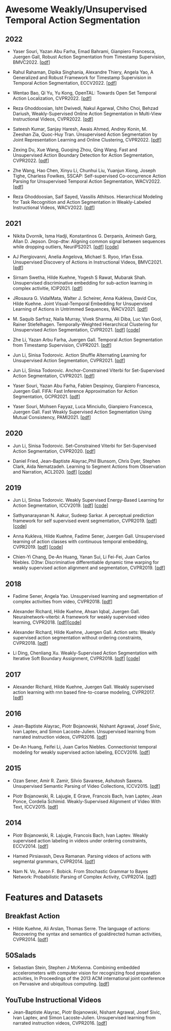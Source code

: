 # Awesome Weakly/Unsupervised Temporal Action Segmentation

## 2022
- Yaser Souri, Yazan Abu Farha, Emad Bahrami, Gianpiero Francesca, Juergen Gall, Robust Action Segmentation from Timestamp Supervision, BMVC2022. 
[[pdf](https://arxiv.org/pdf/2210.06501)]

- Rahul Rahaman, Dipika Singhania, Alexandre Thiery, Angela Yao, A Generalized and Robust Framework for Timestamp Supervision in Temporal Action Segmentation, ECCV2022. 
[[pdf](https://arxiv.org/pdf/2207.10137)]

- Wentao Bao, Qi Yu, Yu Kong, OpenTAL: Towards Open Set Temporal Action Localization, CVPR2022. 
[[pdf](https://openaccess.thecvf.com/content/CVPR2022/papers/Bao_OpenTAL_Towards_Open_Set_Temporal_Action_Localization_CVPR_2022_paper.pdf)]

- Reza Ghoddoosian, Isht Dwivedi, Nakul Agarwal, Chiho Choi, Behzad Dariush, Weakly-Supervised Online Action Segmentation in Multi-View
Instructional Videos, CVPR2022. 
[[pdf](https://openaccess.thecvf.com/content/CVPR2022/papers/Ghoddoosian_Weakly-Supervised_Online_Action_Segmentation_in_Multi-View_Instructional_Videos_CVPR_2022_paper.pdf)]

- Sateesh Kumar, Sanjay Haresh, Awais Ahmed, Andrey Konin, M. Zeeshan Zia, Quoc-Huy Tran. Unsupervised Action Segmentation by Joint Representation Learning and
Online Clustering, CVPR2022. 
[[pdf](https://openaccess.thecvf.com/content/CVPR2022/papers/Kumar_Unsupervised_Action_Segmentation_by_Joint_Representation_Learning_and_Online_Clustering_CVPR_2022_paper.pdf)]

- Zexing Du, Xue Wang, Guoqing Zhou, Qing Wang. Fast and Unsupervised Action Boundary Detection for Action Segmentation, CVPR2022. 
[[pdf](https://openaccess.thecvf.com/content/CVPR2022/papers/Du_Fast_and_Unsupervised_Action_Boundary_Detection_for_Action_Segmentation_CVPR_2022_paper.pdf)]

- Zhe Wang, Hao Chen, Xinyu Li, Chunhui Liu, Yuanjun Xiong, Joseph Tighe, Charless Fowlkes, SSCAP: Self-supervised Co-occurrence Action Parsing
for Unsupervised Temporal Action Segmentation, WACV2022. 
[[pdf](https://openaccess.thecvf.com/content/WACV2022/papers/Wang_SSCAP_Self-Supervised_Co-Occurrence_Action_Parsing_for_Unsupervised_Temporal_Action_Segmentation_WACV_2022_paper.pdf)]

- Reza Ghoddoosian, Saif Sayed, Vassilis Athitsos. Hierarchical Modeling for Task Recognition and Action Segmentation in
Weakly-Labeled Instructional Videos, WACV2022. 
[[pdf](https://openaccess.thecvf.com/content/WACV2022/papers/Ghoddoosian_Hierarchical_Modeling_for_Task_Recognition_and_Action_Segmentation_in_Weakly-Labeled_WACV_2022_paper.pdf)]

## 2021
- Nikita Dvornik, Isma Hadji, Konstantinos G. Derpanis, Animesh Garg, Allan D. Jepson. Drop-dtw: Aligning common signal between sequences while dropping outliers, NeuriPS2021. 
[[pdf](https://proceedings.neurips.cc/paper/2021/file/729c68884bd359ade15d5f163166738a-Paper.pdf)]
[[code](https://github.com/SamsungLabs/Drop-DTW)]

- AJ Piergiovanni, Anelia Angelova, Michael S. Ryoo, Irfan Essa. Unsupervised Discovery of Actions in Instructional Videos, BMVC2021. 
[[pdf](https://www.bmvc2021-virtualconference.com/assets/papers/0773.pdf)]

- Sirnam Swetha, Hilde Kuehne, Yogesh S Rawat, Mubarak Shah. Unsupervised discriminative embedding for
sub-action learning in complex activitie, ICIP2021. 
[[pdf](https://arxiv.org/abs/2105.00067)]

- JRosaura G. VidalMata, Walter J. Scheirer, Anna Kukleva, David Cox, Hilde Kuehne. Joint Visual-Temporal Embedding for Unsupervised Learning of Actions in Untrimmed Sequences, WACV2021. 
[[pdf](https://openaccess.thecvf.com/content/WACV2021/papers/VidalMata_Joint_Visual-Temporal_Embedding_for_Unsupervised_Learning_of_Actions_in_Untrimmed_WACV_2021_paper.pdf)]

- M. Saquib Sarfraz, Naila Murray, Vivek Sharma, Ali Diba, Luc Van Gool, Rainer Stiefelhagen. Temporally-Weighted Hierarchical Clustering for Unsupervised Action Segmentation, CVPR2021. 
[[pdf](https://openaccess.thecvf.com/content/CVPR2021/papers/Sarfraz_Temporally_Weighted_Hierarchical_Clustering_for_Unsupervised_Action_Segmentation_CVPR_2021_paper.pdf)]
[[code](https://github.com/ssarfraz/FINCH-Clustering/tree/master/TW-FINCH)]

- Zhe Li, Yazan Arbu Farha, Juergen Gall. Temporal Action Segmentation from Timestamp Supervision, CVPR2021. 
[[pdf](https://openaccess.thecvf.com/content/CVPR2021/papers/Li_Temporal_Action_Segmentation_From_Timestamp_Supervision_CVPR_2021_paper.pdf)]

- Jun Li, Sinisa Todorovic. Action Shuffle Alternating Learning for Unsupervised Action Segmentation, CVPR2021. 
[[pdf](https://openaccess.thecvf.com/content/CVPR2021/papers/Li_Action_Shuffle_Alternating_Learning_for_Unsupervised_Action_Segmentation_CVPR_2021_paper.pdf)]

- Jun Li, Sinisa Todorovic. Anchor-Constrained Viterbi for Set-Supervised Action Segmentation, CVPR2021. 
[[pdf](https://openaccess.thecvf.com/content/CVPR2021/papers/Li_Anchor-Constrained_Viterbi_for_Set-Supervised_Action_Segmentation_CVPR_2021_paper.pdf)]

- Yaser Souri, Yazan Abu Farha, Fabien Despinoy, Gianpiero Francesca, Juergen Gall. FIFA: Fast Inference Approximation for Action Segmentation, GCPR2021. 
[[pdf](https://arxiv.org/pdf/2108.03894.pdf)]

- Yaser Souri, Mohsen Fayyaz, Luca Minciullo, Gianpiero Francesca, Juergen Gall. Fast Weakly Supervised Action Segmentation Using Mutual Consistency, PAMI2021. 
[[pdf](https://arxiv.org/pdf/1904.03116.pdf)]


## 2020
- Jun Li, Sinisa Todorovic. Set-Constrained Viterbi for Set-Supervised Action Segmentation, CVPR2020. 
[[pdf](https://arxiv.org/pdf/2002.11925.pdf)]

- Daniel Fried, Jean-Baptiste Alayrac,Phil Blunsom, Chris Dyer, Stephen Clark, Aida Nematzadeh. Learning to Segment Actions from Observation and Narration, ACL2020. 
[[pdf](https://arxiv.org/pdf/2005.03684.pdf)]
[[code](https://github.com/dpfried/actionsegmentation)]

## 2019
- Jun Li, Sinisa Todorovic. Weakly Supervised Energy-Based Learning for Action Segmentation, ICCV2019. 
[[pdf](https://openaccess.thecvf.com/content_ICCV_2019/papers/Li_Weakly_Supervised_Energy-Based_Learning_for_Action_Segmentation_ICCV_2019_paper.pdf)]
[[code](https://github.com/JunLi-Galios/CDFL)]

- Sathyanarayanan N. Aakur, Sudeep Sarkar. A perceptual prediction framework for self supervised event segmentation, CVPR2019. 
[[pdf](https://openaccess.thecvf.com/content_CVPR_2019/papers/Aakur_A_Perceptual_Prediction_Framework_for_Self_Supervised_Event_Segmentation_CVPR_2019_paper.pdf)]
[[code](https://github.com/saakur/EventSegmentation)]

- Anna Kukleva, Hilde Kuehne, Fadime Sener, Juergen Gall. Unsupervised learning of action classes with continuous temporal embedding, CVPR2019. 
[[pdf](https://openaccess.thecvf.com/content_CVPR_2019/papers/Kukleva_Unsupervised_Learning_of_Action_Classes_With_Continuous_Temporal_Embedding_CVPR_2019_paper.pdf)]
[[code](https://github.com/Annusha/unsup_temp_embed)]

- Chien-Yi Chang, De-An Huang, Yanan Sui, Li Fei-Fei, Juan Carlos Niebles. D3tw: Discriminative differentiable dynamic time warping for weakly supervised action alignment and segmentation, CVPR2019. 
[[pdf](https://openaccess.thecvf.com/content_CVPR_2019/papers/Chang_D3TW_Discriminative_Differentiable_Dynamic_Time_Warping_for_Weakly_Supervised_Action_CVPR_2019_paper.pdf)]

## 2018
- Fadime Sener, Angela Yao. Unsupervised learning and segmentation of complex activities from video, CVPR2018. 
[[pdf](https://openaccess.thecvf.com/content_cvpr_2018/papers/Sener_Unsupervised_Learning_and_CVPR_2018_paper.pdf)]

- Alexander Richard, Hilde Kuehne, Ahsan Iqbal, Juergen Gall. Neuralnetwork-viterbi: A framework for weakly supervised video learning, CVPR2018. 
[[pdf](https://openaccess.thecvf.com/content_cvpr_2018/papers/Richard_NeuralNetwork-Viterbi_A_Framework_CVPR_2018_paper.pdf)][[code](https://github.com/alexanderrichard/NeuralNetwork-Viterbi)]

- Alexander Richard, Hilde Kuehne, Juergen Gall. Action sets: Weakly supervised action segmentation without ordering constraints, CVPR2018. 
[[pdf](https://openaccess.thecvf.com/content_cvpr_2018/papers/Richard_Action_Sets_Weakly_CVPR_2018_paper.pdf)]

- Li Ding, Chenliang Xu. Weakly-Supervised Action Segmentation with
Iterative Soft Boundary Assignment, CVPR2018. 
[[pdf](https://openaccess.thecvf.com/content_cvpr_2018/papers/Ding_Weakly-Supervised_Action_Segmentation_CVPR_2018_paper.pdf)]
[[code](https://github.com/ld-ing/TCFPN-ISBA)]

## 2017
- Alexander Richard, Hilde Kuehne, Juergen Gall. Weakly supervised action learning with rnn based fine-to-coarse modeling, CVPR2017. 
[[pdf](https://openaccess.thecvf.com/content_cvpr_2017/papers/Richard_Weakly_Supervised_Action_CVPR_2017_paper.pdf)]

## 2016
- Jean-Baptiste Alayrac, Piotr Bojanowski, Nishant Agrawal, Josef Sivic, Ivan Laptev, and Simon Lacoste-Julien. Unsupervised learning from narrated instruction videos, CVPR2016.
[[pdf](https://www.cv-foundation.org/openaccess/content_cvpr_2016/papers/Alayrac_Unsupervised_Learning_From_CVPR_2016_paper.pdf)]

- De-An Huang, Feifei Li, Juan Carlos Niebles. Connectionist temporal modeling for weakly supervised action labeling, ECCV2016. 
[[pdf](https://www-cs.stanford.edu/people/dahuang/papers/ECCV16-ECTC.pdf)]

## 2015
- Ozan Sener, Amir R. Zamir, Silvio Savarese, Ashutosh Saxena. Unsupervised Semantic Parsing of Video Collections, ICCV2015. 
[[pdf](https://openaccess.thecvf.com/content_iccv_2015/papers/Sener_Unsupervised_Semantic_Parsing_ICCV_2015_paper.pdf)]

- Piotr Bojanowski, R. Lajugie, E Grave, Francois Bach, Ivan Laptev, Jean Ponce, Cordelia Schimid. Weakly-Supervised Alignment of Video With Text, ICCV2015. 
[[pdf](https://www.cv-foundation.org/openaccess/content_iccv_2015/papers/Bojanowski_Weakly-Supervised_Alignment_of_ICCV_2015_paper.pdf)]

## 2014
- Piotr Bojanowski, R. Lajugie, Francois Bach, Ivan Laptev. Weakly supervised action labeling in videos under ordering constraints, ECCV2014. 
[[pdf](https://link.springer.com/content/pdf/10.1007/978-3-319-10602-1_41.pdf)]

- Hamed Pirsiavash, Deva Ramanan. Parsing videos of actions with segmental grammars, CVPR2014. 
[[pdf](https://openaccess.thecvf.com/content_cvpr_2014/papers/Pirsiavash_Parsing_Videos_of_2014_CVPR_paper.pdf)]

- Nam N. Vo, Aaron F. Bobick. From Stochastic Grammar to Bayes Network:
Probabilistic Parsing of Complex Activity, CVPR2014. 
[[pdf](https://openaccess.thecvf.com/content_cvpr_2014/papers/Vo_From_Stochastic_Grammar_2014_CVPR_paper.pdf)]

# Features and Datasets

## Breakfast Action
- Hilde Kuehne, Ali Arslan, Thomas Serre. The language
of actions: Recovering the syntax and semantics of goaldirected human activities, CVPR2014. 
[[pdf](https://www.cv-foundation.org/openaccess/content_cvpr_2014/papers/Kuehne_The_Language_of_2014_CVPR_paper.pdf)]

## 50Salads
- Sebastian Stein, Stephen J McKenna. Combining embedded accelerometers with computer vision for recognizing
food preparation activities, In Proceedings of the 2013 ACM
international joint conference on Pervasive and ubiquitous
computing. 
[[pdf](https://citeseerx.ist.psu.edu/viewdoc/download?doi=10.1.1.371.8684&rep=rep1&type=pdf&ref=https://githubhelp.com)]

## YouTube Instructional Videos
- Jean-Baptiste Alayrac, Piotr Bojanowski, Nishant Agrawal, Josef Sivic, Ivan Laptev, and Simon Lacoste-Julien. Unsupervised learning from narrated instruction videos, CVPR2016.
[[pdf](https://www.cv-foundation.org/openaccess/content_cvpr_2016/papers/Alayrac_Unsupervised_Learning_From_CVPR_2016_paper.pdf)]
